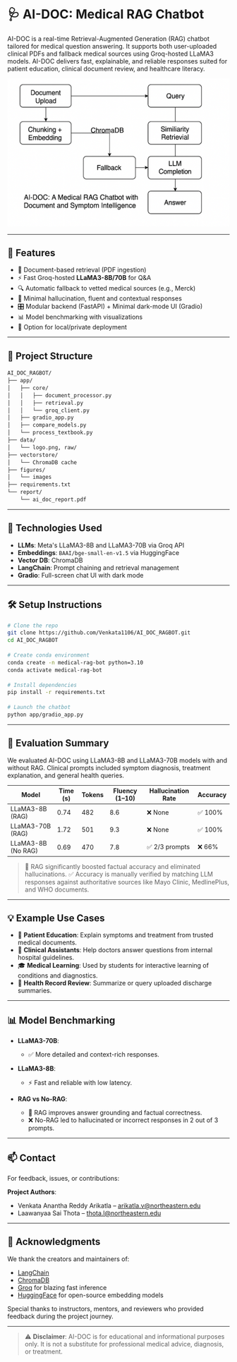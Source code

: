 # 🩺 AI-DOC: Medical RAG Chatbot

AI-DOC is a real-time Retrieval-Augmented Generation (RAG) chatbot tailored for medical question answering. It supports both user-uploaded clinical PDFs and fallback medical sources using Groq-hosted LLaMA3 models. AI-DOC delivers fast, explainable, and reliable responses suited for patient education, clinical document review, and healthcare literacy.

![Architecture](figures/architecture.png)

---

## 🚀 Features

- 📄 Document-based retrieval (PDF ingestion)
- ⚡ Fast Groq-hosted **LLaMA3-8B/70B** for Q&A
- 🔍 Automatic fallback to vetted medical sources (e.g., Merck)
- 🧠 Minimal hallucination, fluent and contextual responses
- 🎛️ Modular backend (FastAPI) + Minimal dark-mode UI (Gradio)
- 📊 Model benchmarking with visualizations
- 🔐 Option for local/private deployment

---

## 📁 Project Structure

```bash
AI_DOC_RAGBOT/
├── app/
│   ├── core/
│   │   ├── document_processor.py
│   │   ├── retrieval.py
│   │   └── groq_client.py
│   ├── gradio_app.py
│   ├── compare_models.py
│   └── process_textbook.py
├── data/
│   └── logo.png, raw/
├── vectorstore/
│   └── ChromaDB cache
├── figures/
│   └── images
├── requirements.txt
└── report/
    └── ai_doc_report.pdf
```

---

## 🧠 Technologies Used

- **LLMs**: Meta's LLaMA3-8B and LLaMA3-70B via Groq API
- **Embeddings**: `BAAI/bge-small-en-v1.5` via HuggingFace
- **Vector DB**: ChromaDB
- **LangChain**: Prompt chaining and retrieval management
- **Gradio**: Full-screen chat UI with dark mode

---

## 🛠️ Setup Instructions

```bash
# Clone the repo
git clone https://github.com/Venkata1106/AI_DOC_RAGBOT.git
cd AI_DOC_RAGBOT

# Create conda environment
conda create -n medical-rag-bot python=3.10
conda activate medical-rag-bot

# Install dependencies
pip install -r requirements.txt

# Launch the chatbot
python app/gradio_app.py
```

---

## 🧪 Evaluation Summary

We evaluated AI-DOC using LLaMA3-8B and LLaMA3-70B models with and without RAG. Clinical prompts included symptom diagnosis, treatment explanation, and general health queries.

| Model              | Time (s) | Tokens | Fluency (1–10) | Hallucination Rate | Accuracy     |
|-------------------|----------|--------|----------------|--------------------|--------------|
| LLaMA3-8B (RAG)    | 0.74     | 482    | 8.6            | ❌ None            | ✅ 100%      |
| LLaMA3-70B (RAG)   | 1.72     | 501    | 9.3            | ❌ None            | ✅ 100%      |
| LLaMA3-8B (No RAG) | 0.69     | 470    | 7.8            | ✅ 2/3 prompts     | ❌ 66%       |

> 🧠 RAG significantly boosted factual accuracy and eliminated hallucinations.
> ✅ Accuracy is manually verified by matching LLM responses against authoritative sources like Mayo Clinic, MedlinePlus, and WHO documents.

---

## 💡 Example Use Cases

- 📘 **Patient Education**: Explain symptoms and treatment from trusted medical documents.
- 🏥 **Clinical Assistants**: Help doctors answer questions from internal hospital guidelines.
- 🎓 **Medical Learning**: Used by students for interactive learning of conditions and diagnostics.
- 🧾 **Health Record Review**: Summarize or query uploaded discharge summaries.

---

## 📊 Model Benchmarking

- **LLaMA3-70B**:
  - ✅ More detailed and context-rich responses.
  

- **LLaMA3-8B**:
  - ⚡ Fast and reliable with low latency.

- **RAG vs No-RAG**:
  - 🧠 RAG improves answer grounding and factual correctness.
  - ❌ No-RAG led to hallucinated or incorrect responses in 2 out of 3 prompts.

---

## 📫 Contact

For feedback, issues, or contributions:

**Project Authors**:
- Venkata Anantha Reddy Arikatla – [arikatla.v@northeastern.edu](mailto:arikatla.v@northeastern.edu)
- Laawanyaa Sai Thota – [thota.l@northeastern.edu](mailto:thota.l@northeastern.edu)

---


## 🙏 Acknowledgments

We thank the creators and maintainers of:
- [LangChain](https://github.com/langchain-ai/langchain)
- [ChromaDB](https://www.trychroma.com/)
- [Groq](https://console.groq.com/) for blazing fast inference
- [HuggingFace](https://huggingface.co/) for open-source embedding models

Special thanks to instructors, mentors, and reviewers who provided feedback during the project journey.

---

> ⚠️ **Disclaimer**: AI-DOC is for educational and informational purposes only. It is not a substitute for professional medical advice, diagnosis, or treatment.

